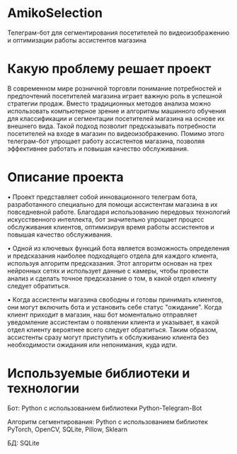 # AmikoSelection
Телеграм-бот для сегментирования посетителей по видеоизображению и оптимизации работы ассистентов магазина

# Какую проблему решает проект
В современном мире розничной торговли понимание потребностей и предпочтений посетителей магазина играет важную роль в успешной стратегии продаж.
Вместо традиционных методов анализа можно использовать компьютерное зрение и алгоритмы машинного обучения для классификации и сегментации посетителей магазина на основе их внешнего вида.
Такой подход позволит предсказывать потребности посетителей на входе в магазин по видеоизображению.
Помимо этого телеграм-бот упрощает работу ассистентов магазина, позволяя эффективнее работать и повышая качество обслуживания.

# Описание проекта
• Проект представляет собой инновационного телеграм бота,
разработанного специально для помощи ассистентам магазина в их
повседневной работе. Благодаря использованию передовых технологий
искусственного интеллекта, бот значительно упрощает процесс
обслуживания клиентов, оптимизируя время работы ассистентов и
повышая качество обслуживания.

• Одной из ключевых функций бота является возможность
определения и предсказания наиболее подходящего отдела для
каждого клиента, используя алгоритм предсказания. Этот алгоритм
основан на трех нейронных сетях и использует данные с камеры, чтобы
провести анализ и сделать точное предсказание о том, в какой отдел
клиенту следует обратиться.

• Когда ассистенты магазина свободны и готовы принимать клиентов,
они могут включить бота и установить себе статус "ожидание". Когда
клиент приходит в магазин, наш бот моментально отправляет
уведомление ассистентам о появлении клиента и указывает, в какой
отдел клиенту вероятнее всего следует обратиться. Таким образом,
ассистенты сразу могут приступить к обслуживанию клиента без
необходимости ожидания или непонимания, куда идти.

# Используемые библиотеки и технологии
Бот: Python с использованием библиотеки Python-Telegram-Bot

Алгоритм сегментирования: Python c использованием библиотек
PyTorch, OpenCV, SQLite, Pillow, Sklearn

БД: SQLite
